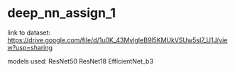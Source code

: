 # deep_nn_assign_1

link to dataset:
https://drive.google.com/file/d/1u0K_43MvlgIeB9l5KMUkVSUw5sI7_U1J/view?usp=sharing

models used:
ResNet50
ResNet18
EfficientNet_b3